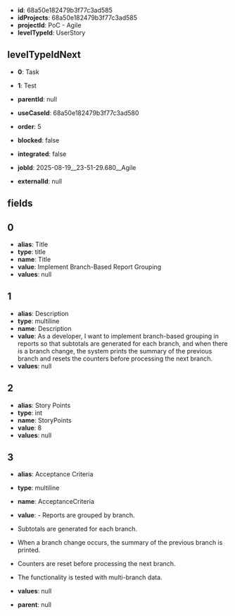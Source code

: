 - **id**: 68a50e182479b3f77c3ad585
- **idProjects**: 68a50e182479b3f77c3ad585
- **projectId**: PoC - Agile
- **levelTypeId**: UserStory
## levelTypeIdNext
- **0**: Task
- **1**: Test

- **parentId**: null
- **useCaseId**: 68a50e182479b3f77c3ad580
- **order**: 5
- **blocked**: false
- **integrated**: false
- **jobId**: 2025-08-19__23-51-29.680__Agile
- **externalId**: null
## fields
## 0
- **alias**: Title
- **type**: title
- **name**: Title
- **value**: Implement Branch-Based Report Grouping
- **values**: null

## 1
- **alias**: Description
- **type**: multiline
- **name**: Description
- **value**: As a developer, I want to implement branch-based grouping in reports so that subtotals are generated for each branch, and when there is a branch change, the system prints the summary of the previous branch and resets the counters before processing the next branch.
- **values**: null

## 2
- **alias**: Story Points
- **type**: int
- **name**: StoryPoints
- **value**: 8
- **values**: null

## 3
- **alias**: Acceptance Criteria
- **type**: multiline
- **name**: AcceptanceCriteria
- **value**: - Reports are grouped by branch.
- Subtotals are generated for each branch.
- When a branch change occurs, the summary of the previous branch is printed.
- Counters are reset before processing the next branch.
- The functionality is tested with multi-branch data.
- **values**: null


- **parent**: null
